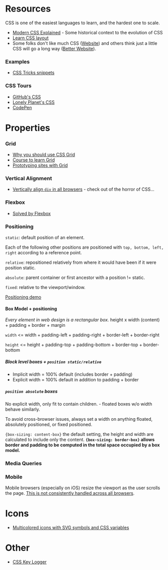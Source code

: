# Resources
CSS is one of the easiest languages to learn, and the hardest one to scale.
- [Modern CSS Explained](https://medium.com/actualize-network/modern-css-explained-for-dinosaurs-5226febe3525) - Some historical context to the evolution of CSS
- [Learn CSS layout](http://book.mixu.net/css/)
- Some folks don't like much CSS ([Website](http://motherfuckingwebsite.com/)) and others think just a little CSS will go a long way ([Better Website](http://bettermotherfuckingwebsite.com/)).


### Examples
- [CSS Tricks snippets](https://css-tricks.com/snippets/css/)

### CSS Tours
- [GitHub's CSS](http://markdotto.com/2014/07/23/githubs-css/)
- [Lonely Planet's CSS](http://ianfeather.co.uk/css-at-lonely-planet/)
- [CodePen](https://codepen.io/chriscoyier/post/codepens-css)


# Properties
### Grid
- [Why you should use CSS Grid](https://hackernoon.com/how-css-grid-beats-bootstrap-85d5881cf163)
- [Course to learn Grid](https://scrimba.com/g/gR8PTE)
- [Prototyping sites with Grid](https://medium.freecodecamp.org/how-to-prototype-websites-quickly-with-css-grid-ffc9cba08583)

### Vertical Alignment
- [Vertically align `div` in all browsers](https://stackoverflow.com/questions/396145/how-to-vertically-center-a-div-for-all-browsers) - check out of the horror of CSS...

### Flexbox
- [Solved by Flexbox](https://philipwalton.github.io/solved-by-flexbox/demos/holy-grail/)

### Positioning
`static`: default position of an element.

Each of the following other positions are positioned with `top, bottom, left, right` according to a reference point.

`relative`: repositioned relatively from where it would have been if it were position static.

`absolute`: parent container or first ancestor with a position != static.

`fixed`: relative to the viewport/window.

[Positioning demo](http://codepen.io/brettinternet/full/wgVMoX/)

#### Box Model + positioning
*Every element in web design is a rectangular box.*
height x width (content) + padding + border + margin

`width` <= width + padding-left + padding-right + border-left + border-right

`height` <= height + padding-top + padding-bottom + border-top + border-bottom

##### Block level boxes + `position static/relative`
* Implicit width = 100% default (includes border + padding)
* Explicit width = 100% default in addition to padding + border


##### `position absolute` boxes
No explicit width, only fit to contain children. - floated boxes w/o width behave similarly.

To avoid cross-browser issues, always set a width on anything floated, absolutely positioned, or fixed positioned.

`{box-sizing: content-box}` the default setting, the height and width are calculated to include only the content.
**`{box-sizing: border-box}` allows border and padding to be computed in the total space occupied by a box model.**


### Media Queries
### Mobile
Mobile browsers (especially on iOS) resize the viewport as the user scrolls the page. [This is not consistently handled across all browsers](https://github.com/bokand/URLBarSizing#proposed-changes-to-chrome).



# Icons
- [Multicolored icons with SVG symbols and CSS variables](https://medium.freecodecamp.org/lets-make-your-svg-symbol-icons-multi-colored-with-css-variables-cddd1769fca4)


# Other
- [CSS Key Logger](https://github.com/maxchehab/CSS-Keylogging)
